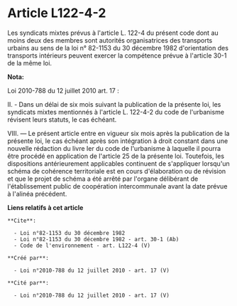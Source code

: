# Article L122-4-2

Les syndicats mixtes prévus à l'article L. 122-4 du présent code dont au moins deux des membres sont autorités organisatrices
des transports urbains au sens de la loi n° 82-1153 du 30 décembre 1982 d'orientation des transports intérieurs peuvent
exercer la compétence prévue à l'article 30-1 de la même loi.

**Nota:**

Loi 2010-788 du 12 juillet 2010 art. 17 :

II. - Dans un délai de six mois suivant la publication de la présente loi, les syndicats mixtes mentionnés à l'article L.
122-4-2 du code de l'urbanisme révisent leurs statuts, le cas échéant.  

VIII. ― Le présent article entre en vigueur six mois après la publication de la présente loi, le cas échéant après son
intégration à droit constant dans une nouvelle rédaction du livre Ier du code de l'urbanisme à laquelle il pourra être
procédé en application de l'article 25 de la présente loi. Toutefois, les dispositions antérieurement applicables continuent
de s'appliquer lorsqu'un schéma de cohérence territoriale est en cours d'élaboration ou de révision et que le projet de
schéma a été arrêté par l'organe délibérant de l'établissement public de coopération intercommunale avant la date prévue à
l'alinéa précédent.

**Liens relatifs à cet article**

	**Cite**:

	  - Loi n°82-1153 du 30 décembre 1982
	  - Loi n°82-1153 du 30 décembre 1982 - art. 30-1 (Ab)
	  - Code de l'environnement - art. L122-4 (V)

	**Créé par**:

	  - Loi n°2010-788 du 12 juillet 2010 - art. 17 (V)

	**Cité par**:

	  - Loi n°2010-788 du 12 juillet 2010 - art. 17 (V)
